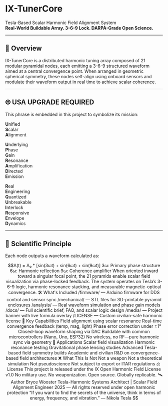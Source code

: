 # IX-TunerCore

Tesla-Based Scalar Harmonic Field Alignment System  
**Real-World Buildable Array. 3-6-9 Lock. DARPA-Grade Open Science.**

---

## 🔺 Overview

IX-TunerCore is a distributed harmonic tuning array composed of 21 modular pyramidal nodes, each emitting a 3-6-9 structured waveform aimed at a central convergence point. When arranged in geometric spherical symmetry, these nodes self-align using onboard sensors and modulate their waveform output in real time to achieve scalar coherence.

---

## 🌐 USA UPGRADE REQUIRED

This phrase is embedded in this project to symbolize its mission:

**U**nified  
**S**calar  
**A**lignment  

**U**nderlying  
**P**hase  
**G**ain  
**R**esonance  
**A**mplification  
**D**irected  
**E**mission  

**R**eal  
**E**ngineering  
**Q**uantized  
**U**nbreakable  
**I**nterlock  
**R**esponsive  
**E**nvelope  
**D**ynamics

---

## 🔬 Scientific Principle

Each node outputs a waveform calculated as:

```math
A(t) = A₀ * [sin(3ωt) + sin(6ωt) + sin(9ωt)]

3ω: Primary phase structure

6ω: Harmonic reflection

9ω: Coherence amplifier

When oriented inward toward a singular focal point, the 21 pyramids enable scalar field visualization via phase-locked feedback. The system operates on Tesla’s 3-6-9 logic, harmonic resonance stacking, and measurable magnetic-optical convergence.

🛠️ What's Included
/firmware/ — Arduino firmware for DDS control and sensor sync

/mechanical/ — STL files for 3D-printable pyramid enclosures

/analysis/ — Real waveform simulation and phase gain models

/docs/ — Full scientific brief, FAQ, and scalar logic design

/media/ — Project banner with live formula overlay

/LICENSE — Custom civilian-safe harmonic license

🧠 Key Capabilities
Field alignment using scalar resonance

Real-time convergence feedback (temp, mag, light)

Phase error correction under ±1°

Closed-loop waveform shaping via DAC

Buildable with common microcontrollers (Nano, Uno, ESP32)

No wireless, no RF—pure harmonic sync via geometry

🧪 Applications
Scalar field visualization

Harmonic resonance testing

Gravitational phase lensing studies

Advanced Tesla-based field symmetry builds

Academic and civilian R&D on convergence-based field architectures

❌ What This Is Not
Not a weapon

Not a theoretical simulation

Not pseudoscience

Not subject to export or ITAR regulations

⚖️ License
This project is released under the IX Open Harmonic Field License v1.0
No military use. No weaponization. Open source. Globally replicable.

🛰️ Author
Bryce Wooster
Tesla-Harmonic Systems Architect | Scalar Field Alignment Engineer
2025 — All rights reserved under open harmonic protection

“If you want to find the secrets of the universe, think in terms of energy, frequency, and vibration.”
— Nikola Tesla
